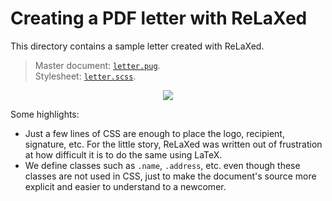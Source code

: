 # Creating a PDF letter with ReLaXed

This directory contains a sample letter created with ReLaXed.

> Master document: [``letter.pug``](https://github.com/RelaxedJS/ReLaXed-examples/blob/master/examples/letter/letter.pug). <br/>
Stylesheet: [``letter.scss``](https://github.com/RelaxedJS/ReLaXed-examples/blob/master/examples/letter/letter.scss).

<p align=center><img src="https://github.com/RelaxedJS/ReLaXed-examples/raw/master/examples/letter/letter_screenshot.png"/></p>



Some highlights:

- Just a few lines of CSS are enough to place the logo, recipient, signature, etc. For the little story, ReLaXed was written out of frustration at how difficult it is to do the same using LaTeX.
- We define classes such as ``.name``, ``.address``, etc. even though these classes are not used in CSS, just to make the document's source more explicit and easier to understand to a newcomer.
